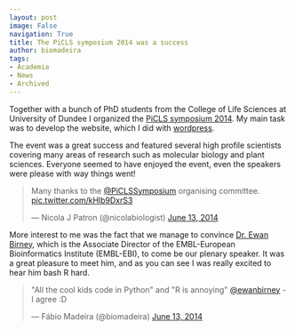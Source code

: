 ```yaml
---
layout: post
image: False
navigation: True
title: The PiCLS symposium 2014 was a success
author: biomadeira
tags:
- Academia
- News
- Archived
---
```


Together with a bunch of PhD students from the College of Life Sciences at University of Dundee I organized
the [PiCLS symposium 2014](http://piclssymposium.org/2014/). My main task was to develop the website, which I 
did with [wordpress](https://wordpress.org/).

The event was a great success and featured several high profile scientists covering many areas of research such 
as molecular biology and plant sciences. Everyone seemed to have enjoyed the event, even the speakers were please 
with way things went!

<blockquote class="twitter-tweet tw-align-center" lang="en"><p lang="en" dir="ltr">Many thanks to the
<a href="https://twitter.com/PiCLSSymposium">@PiCLSSymposium</a> organising committee. 
<a href="http://t.co/kHlb9DxrS3">pic.twitter.com/kHlb9DxrS3</a></p>&mdash; Nicola J Patron (@nicolabiologist) 
<a href="https://twitter.com/nicolabiologist/status/477551047788204032">June 13, 2014</a></blockquote>
<script async src="//platform.twitter.com/widgets.js" charset="utf-8"></script>

More interest to me was the fact that we manage to convince [Dr. Ewan Birney](https://www.ebi.ac.uk/~birney/), 
which is the  Associate Director of the EMBL-European Bioinformatics Institute (EMBL-EBI), to come be our 
plenary speaker. 
It was a great pleasure to meet him, and as you can see I was really excited to hear him bash R hard.

<blockquote class="twitter-tweet tw-align-center" lang="en"><p lang="en" dir="ltr">&quot;All the cool kids code in 
Python&quot; and &quot;R is annoying&quot; <a href="https://twitter.com/ewanbirney">@ewanbirney</a> - I agree :D</p>&mdash; 
Fábio Madeira (@biomadeira) <a href="https://twitter.com/biomadeira/status/477452428615614464">June 13, 2014</a></blockquote>
<script async src="//platform.twitter.com/widgets.js" charset="utf-8"></script>
